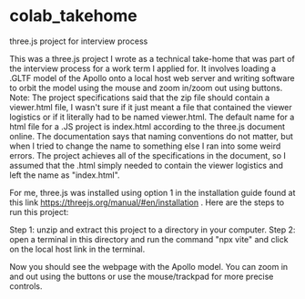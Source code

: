 # colab_takehome
three.js project for interview process

This was a three.js project I wrote as a technical take-home that was part of the interview process for a work term I applied for. It involves loading a .GLTF model of the Apollo onto a local host web server and writing software to orbit the model using the mouse and zoom in/zoom out using buttons. Note: The project specifications said that the zip file should contain a viewer.html file, I wasn't sure if it just meant a file that contained the viewer logistics or if it literally had to be named viewer.html. The default name for a html file for a .JS project is index.html according to the three.js document online. The documentation says that naming conventions do not matter, but when I tried to change the name to something else I ran into some weird errors. The project achieves all of the specifications in the document, so I assumed that the .html simply needed to contain the viewer logistics and left the name as "index.html".

For me, three.js was installed using option 1 in the installation guide found at this link https://threejs.org/manual/#en/installation . Here are the steps to run this project: 

Step 1: unzip and extract this project to a directory in your computer.
Step 2: open a terminal in this directory and run the command "npx vite" and click on the local host link in the terminal.

Now you should see the webpage with the Apollo model. You can zoom in and out using the buttons or use the mouse/trackpad for more precise controls.
